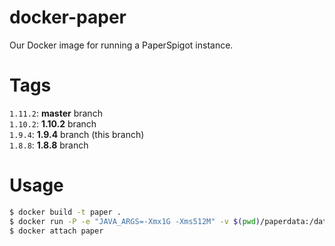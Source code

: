# docker-paper
Our Docker image for running a PaperSpigot instance.

# Tags
`1.11.2`: **master** branch  
`1.10.2`: **1.10.2** branch  
`1.9.4`: **1.9.4** branch (this branch)  
`1.8.8`: **1.8.8** branch  

# Usage
```bash
$ docker build -t paper .
$ docker run -P -e "JAVA_ARGS=-Xmx1G -Xms512M" -v $(pwd)/paperdata:/data -itd --name my-paper paper
$ docker attach paper
```
